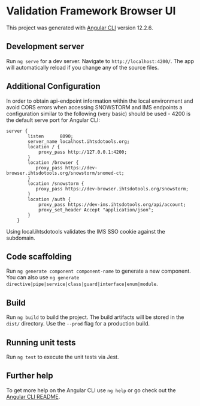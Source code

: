 # Validation Framework Browser UI

This project was generated with [Angular CLI](https://github.com/angular/angular-cli) version 12.2.6.

## Development server

Run `ng serve` for a dev server. Navigate to `http://localhost:4200/`. The app will automatically reload if you change any of the source files.

## Additional Configuration

In order to obtain api-endpoint information within the local environment and avoid CORS errors when accessing SNOWSTORM and IMS endpoints a configuration similar to the following (very basic) should be used - 4200 is the default serve port for Angular CLI:

```
server {
        listen      8090;
        server_name localhost.ihtsdotools.org;
        location / {
            proxy_pass http://127.0.0.1:4200;
        }
        location /browser {
           proxy_pass https://dev-browser.ihtsdotools.org/snowstorm/snomed-ct;
        }
        location /snowstorm {
           proxy_pass https://dev-browser.ihtsdotools.org/snowstorm;
        }
        location /auth {
            proxy_pass https://dev-ims.ihtsdotools.org/api/account;
            proxy_set_header Accept "application/json";
        }
    }
```
Using local.ihtsdotools validates the IMS SSO cookie against the subdomain.

## Code scaffolding

Run `ng generate component component-name` to generate a new component. You can also use `ng generate directive|pipe|service|class|guard|interface|enum|module`.

## Build

Run `ng build` to build the project. The build artifacts will be stored in the `dist/` directory. Use the `--prod` flag for a production build.

## Running unit tests

Run `ng test` to execute the unit tests via Jest.

## Further help

To get more help on the Angular CLI use `ng help` or go check out the [Angular CLI README](https://github.com/angular/angular-cli/blob/master/README.md).
